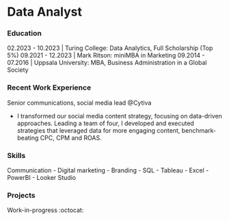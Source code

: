 # Data Analyst

### Education
02.2023 - 10.2023 | Turing College: Data Analytics, Full Scholarship (Top 5%)
09.2021 - 12.2023 | Mark Ritson: miniMBA in Marketing
09.2014 - 07.2016 | Uppsala University: MBA, Business Administration in a Global Society 

### Recent Work Experience
Senior communications, social media lead @Cytiva
- I transformed our social media content strategy, focusing on data-driven approaches. Leading a team of four, I developed and executed strategies that leveraged data for more engaging content, benchmark-beating CPC, CPM and ROAS.

### Skills
Communication - Digital marketing - Branding - SQL - Tableau - Excel - PowerBI - Looker Studio

### Projects
Work-in-progress :octocat:
